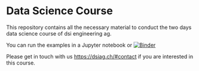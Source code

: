 # Data Science Course

This repository contains all the necessary material to conduct the two days data science course of dsi engineering ag.

You can run the examples in a Jupyter notebook or [![Binder](https://mybinder.org/badge_logo.svg)](https://mybinder.org/v2/gh/dsi-engineering-ag/data-science-course/main)

Please get in touch with us https://dsiag.ch/#contact if you are interested in this course.
